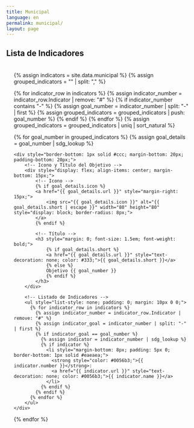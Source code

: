 ```yaml
---
title: Municipal
language: en
permalink: municipal/
layout: page
---
```


## Lista de Indicadores

<div style="max-width: 800px; margin: 0 auto; padding: 20px;">
  {% assign indicators = site.data.municipal %}
  {% assign grouped_indicators = "" | split: "," %}

  <!-- Agrupar indicadores por objetivo -->
  {% for indicator_row in indicators %}
    {% assign indicator_number = indicator_row.Indicator | remove: "#" %}
    {% if indicator_number contains "-" %}
      {% assign goal_number = indicator_number | split: "-" | first %}
      {% assign grouped_indicators = grouped_indicators | push: goal_number %}
    {% endif %}
  {% endfor %}
  {% assign grouped_indicators = grouped_indicators | uniq | sort_natural %}

  <!-- Mostrar indicadores agrupados en orden de objetivos -->
  {% for goal_number in grouped_indicators %}
    {% assign goal_details = goal_number | sdg_lookup %}

    <div style="border-bottom: 1px solid #ccc; margin-bottom: 20px; padding-bottom: 20px;">
        <!-- Icono y Título del Objetivo -->
        <div style="display: flex; align-items: center; margin-bottom: 15px;">
            <!-- Icono -->
            {% if goal_details.icon %}
            <a href="{{ goal_details.url }}" style="margin-right: 15px;">
                <img src="{{ goal_details.icon }}" alt="{{ goal_details.short | escape }}" width="80" height="80" style="display: block; border-radius: 8px;">
            </a>
            {% endif %}
            
            <!-- Título -->
            <h3 style="margin: 0; font-size: 1.5em; font-weight: bold;">
                {% if goal_details.short %}
                <a href="{{ goal_details.url }}" style="text-decoration: none; color: #333;">{{ goal_details.short }}</a>
                {% else %}
                Objetivo {{ goal_number }}
                {% endif %}
            </h3>
        </div>

        <!-- Listado de Indicadores -->
        <ul style="list-style: none; padding: 0; margin: 10px 0 0;">
          {% for indicator_row in indicators %}
            {% assign indicator_number = indicator_row.Indicator | remove: "#" %}
            {% assign indicator_goal = indicator_number | split: "-" | first %}
            {% if indicator_goal == goal_number %}
              {% assign indicator = indicator_number | sdg_lookup %}
              {% if indicator %}
                <li style="margin-bottom: 8px; padding: 5px 0; border-bottom: 1px solid #eaeaea;">
                  <strong style="color: #0056b3;">{{ indicator.number }}</strong>: 
                  <a href="{{ indicator.url }}" style="text-decoration: none; color: #0056b3;">{{ indicator.name }}</a>
                </li>
              {% endif %}
            {% endif %}
          {% endfor %}
        </ul>
    </div>
  {% endfor %}
</div>
